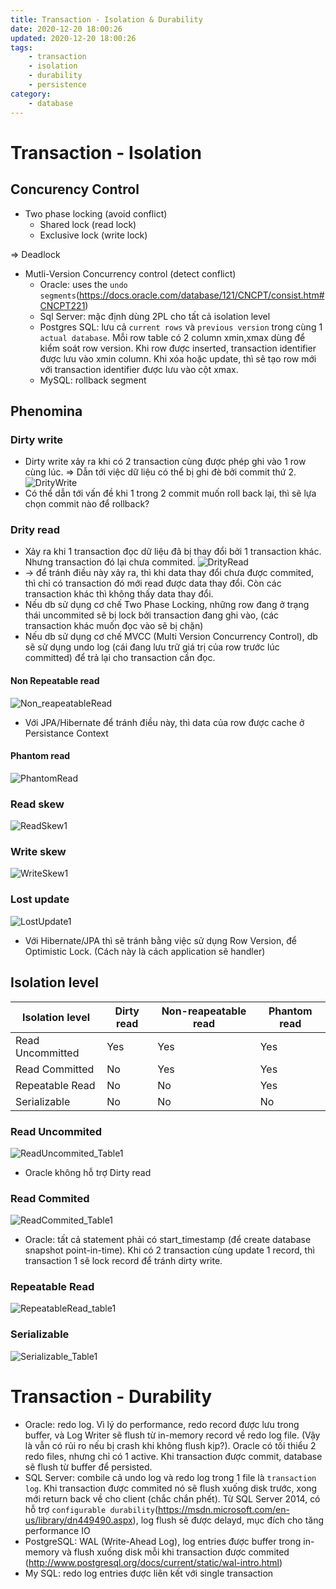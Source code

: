 ```yaml
---
title: Transaction - Isolation & Durability
date: 2020-12-20 18:00:26
updated: 2020-12-20 18:00:26
tags:
    - transaction
    - isolation
    - durability
    - persistence
category: 
    - database
---
```


# Transaction - Isolation
## Concurency Control
- Two phase locking (avoid conflict)
    - Shared lock (read lock)
    - Exclusive lock (write lock)

=> Deadlock 

- Mutli-Version Concurrency control (detect conflict)
    - Oracle: uses the `undo segments`(https://docs.oracle.com/database/121/CNCPT/consist.htm#CNCPT221)
    - Sql Server: mặc định dùng 2PL cho tất cả isolation level
    - Postgres SQL:  lưu cả `current rows` và `previous version` trong cùng 1 `actual database`. Mỗi row table có 2 column xmin,xmax dùng để kiểm soát row version. Khi row được inserted, transaction identifier được lưu vào xmin column. Khi xóa hoặc update, thì sẽ tạo row mới với transaction identifier được lưu vào cột xmax.
    - MySQL: rollback segment
## Phenomina
### Dirty write
- Dirty write xảy ra khi có 2 transaction cùng được phép ghi vào 1 row cùng lúc. => Dẫn tới việc dữ liệu có thể bị ghi đè bởi commit thứ 2. 
![DrityWrite](https://tungexplorer.s3.ap-southeast-1.amazonaws.com/persistence/sqldb/dirty_write1.JPG)
- Có thể dẫn tới vấn đề khi 1 trong 2 commit muốn roll back lại, thì sẽ lựa chọn commit nào để rollback?
###  Drity read
- Xảy ra khi 1 transaction đọc dữ liệu đã bị thay đổi bởi 1 transaction khác. Nhưng transaction đó lại chưa commited. 
![DrityRead](https://tungexplorer.s3.ap-southeast-1.amazonaws.com/persistence/sqldb/drity_read1.JPG)
- -> để tránh điều này xảy ra, thì khi data thay đổi chưa được commited, thì chỉ có transaction đó mới read được data thay đổi. Còn các transaction khác thì không thấy data thay đổi.
- Nếu db sử dụng cơ chế Two Phase Locking, những row đang ở trạng thái uncommited sẽ bị lock bởi transaction đang ghi vào, (các transaction khác muốn đọc vào sẽ bị chặn)
- Nếu db sử dụng cơ chế MVCC (Multi Version Concurrency Control), db sẽ sử dụng undo log (cái đang lưu trữ giá trị của row trước lúc committed) để trả lại cho transaction cần đọc.

#### Non Repeatable read
![Non_reapeatableRead](https://tungexplorer.s3.ap-southeast-1.amazonaws.com/persistence/sqldb/Non_reapeatable_read1.JPG)
- Với JPA/Hibernate để tránh điều này, thì data của row được cache ở Persistance Context
#### Phantom read
![PhantomRead](https://tungexplorer.s3.ap-southeast-1.amazonaws.com/persistence/sqldb/PhantomRead1.JPG)

### Read skew
![ReadSkew1](https://tungexplorer.s3.ap-southeast-1.amazonaws.com/persistence/sqldb/ReadSkew1.JPG)
### Write skew
![WriteSkew1](https://tungexplorer.s3.ap-southeast-1.amazonaws.com/persistence/sqldb/WriteSkew1.JPG)
### Lost update
![LostUpdate1](https://tungexplorer.s3.ap-southeast-1.amazonaws.com/persistence/sqldb/LostUpdate1.JPG)
- Với Hibernate/JPA thì sẽ tránh bằng việc sử dụng Row Version, để Optimistic Lock. (Cách này là cách application sẽ handler)

## Isolation level
|  Isolation level 	|   Dirty read	|   Non-reapeatable read	|   Phantom read	| 
|---	|---	|---	|---	|
| Read Uncommitted 	|   Yes	|   Yes	|   Yes	|
| Read Committed	|   No	|   Yes	|   Yes	|
| Repeatable Read 	| No|  No |   Yes	|
| Serializable	|   No	|   No	|   No	|
### Read Uncommited 
![ReadUncommited_Table1](https://tungexplorer.s3.ap-southeast-1.amazonaws.com/persistence/sqldb/ReadUncommited_Table1.JPG)
- Oracle không hỗ trợ Dirty read
### Read Commited 
![ReadCommited_Table1](https://tungexplorer.s3.ap-southeast-1.amazonaws.com/persistence/sqldb/ReadCommited_Table1.JPG)
- Oracle: tất cả statement phải có start_timestamp  (để create database snapshot point-in-time). Khi có 2 transaction cùng update 1 record, thì transaction 1 sẽ lock record để tránh dirty write.
### Repeatable Read
![RepeatableRead_table1](https://tungexplorer.s3.ap-southeast-1.amazonaws.com/persistence/sqldb/ReapeabtaleRead_Table1.JPG)
### Serializable
![Serializable_Table1](https://tungexplorer.s3.ap-southeast-1.amazonaws.com/persistence/sqldb/Serializable_table1.JPG)

# Transaction - Durability
- Oracle: redo log. Vì lý do performance, redo record được lưu trong buffer, và Log Writer sẽ flush từ in-memory record về redo log file. (Vậy là vẫn có rủi ro nếu bị crash khi không flush kịp?). Oracle có tối thiểu 2 redo files, nhưng chỉ có 1 active. Khi transaction được commit, database sẽ flush từ buffer để persisted.
- SQL Server: combile cả undo log và redo log trong 1 file là `transaction log`. Khi transaction được commited nó sẽ flush xuống disk trước, xong mới return back về cho client (chắc chắn phết). Từ SQL Server 2014, có hỗ trợ `configurable durability`(https://msdn.microsoft.com/en-us/library/dn449490.aspx), log flush sẽ được delayd, mục đích cho tăng performance IO
- PostgreSQL: WAL (Write-Ahead Log), log entries được buffer trong in-memory và flush xuống disk mỗi khi transaction được commited (http://www.postgresql.org/docs/current/static/wal-intro.html)
- My SQL: redo log entries được liên kết với single transaction
